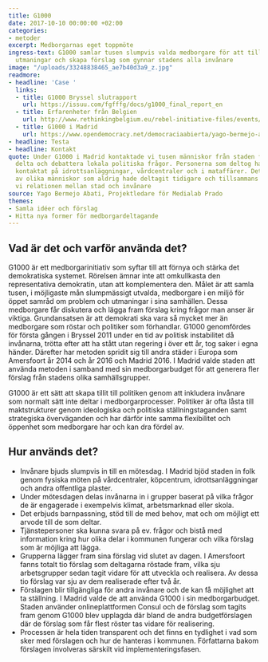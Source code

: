 ```yaml
---
title: G1000
date: 2017-10-10 00:00:00 +02:00
categories:
- metoder
excerpt: Medborgarnas eget toppmöte
ingress-text: G1000 samlar tusen slumpvis valda medborgare för att tillsammans diskutera
  utmaningar och skapa förslag som gynnar stadens alla invånare
image: "/uploads/33248838465_ae7b40d3a9_z.jpg"
readmore:
- headline: 'Case '
  links:
  - title: G1000 Bryssel slutrapport
    url: https://issuu.com/fgfffg/docs/g1000_final_report_en
  - title: Erfarenheter från Belgien
    url: http://www.rethinkingbelgium.eu/rebel-initiative-files/events/seventh-public-event-g1000-european-citizens-initiative-malaise-democracy/G1000-Background-Paper.pdf
  - title: G1000 i Madrid
    url: https://www.opendemocracy.net/democraciaabierta/yago-bermejo-abati/random-election-g1000-and-deliberation-to-change-madrid
- headline: Testa
- headline: Kontakt
quote: Under G1000 i Madrid kontaktade vi tusen människor från staden för att samarbeta,
  delta och debattera lokala politiska frågor. Personerna som deltog hade vi slumpvis
  kontaktat på idrottsanläggningar, vårdcentraler och i mataffärer. Det blev en uppslutning
  av olika människor som aldrig hade deltagit tidigare och tillsammans återskapade
  vi relationen mellan stad och invånare
source: Yago Bermejo Abati, Projektledare för Medialab Prado
themes:
- Samla idéer och förslag
- Hitta nya former för medborgardeltagande
---
```


## Vad är det och varför använda det?
G1000 är ett medborgarinitiativ som syftar till att förnya och stärka det demokratiska systemet. Rörelsen ämnar inte att omkullkasta den representativa demokratin, utan att komplementera den. Målet är att samla tusen, i möjligaste mån slumpmässigt utvalda, medborgare i en miljö för öppet samråd om problem och utmaningar i sina samhällen. Dessa medborgare får diskutera och lägga fram förslag kring frågor man anser är viktiga. Grundansatsen är att demokrati ska vara så mycket mer än medborgare som röstar och politiker som förhandlar. G1000 genomfördes för första gången i Bryssel 2011 under en tid av politisk instabilitet då invånarna, trötta efter att ha stått utan regering i över ett år, tog saker i egna händer. Därefter har metoden spridit sig till andra städer i Europa som Amersfoort år 2014 och år 2016 och Madrid 2016. I Madrid valde staden att använda metoden i samband med sin medborgarbudget för att generera fler förslag från stadens olika samhällsgrupper.

G1000 är ett sätt att skapa tillit till politiken genom att inkludera invånare som normalt sätt inte deltar i medborgarprocesser. Politiker är ofta låsta till maktstrukturer genom ideologiska och politiska ställningstaganden samt strategiska överväganden och har därför inte samma flexibilitet och öppenhet som medborgare har och kan dra fördel av.

## Hur används det?
* Invånare bjuds slumpvis in till en mötesdag. I Madrid bjöd staden in folk genom fysiska möten på vårdcentraler, köpcentrum, idrottsanläggningar och andra offentliga plaster.
* Under mötesdagen delas invånarna in i grupper baserat på vilka frågor de är engagerade i exempelvis  klimat, arbetsmarknad eller skola. 
* Det erbjuds barnpassning, stöd till de med behov, mat och om möjligt ett arvode till de som deltar.
* Tjänstepersoner ska kunna svara på ev. frågor och bistå med information kring hur olika delar i kommunen fungerar och vilka förslag som är möjliga att lägga.
* Grupperna lägger fram sina förslag vid slutet av dagen. I Amersfoort fanns totalt tio förslag som deltagarna röstade fram, vilka sju arbetsgrupper sedan tagit vidare för att utveckla och realisera. Av dessa tio förslag var sju av dem realiserade efter två år.
* Förslagen blir tillgängliga för andra invånare och de kan få möjlighet att ta ställning. I Madrid valde de att använda G1000 i sin medborgarbudget. Staden använder onlineplattformen Consul och de förslag som tagits fram genom G1000 blev upplagda där bland de andra budgetförslagen där de förslag som får flest röster tas vidare för realisering.
* Processen är hela tiden transparent och det finns en tydlighet i vad som sker med förslagen och hur de hanteras i kommunen. Författarna bakom förslagen involveras särskilt vid implementeringsfasen.
